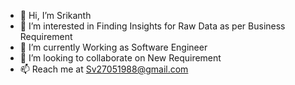 - 👋 Hi, I’m Srikanth
- 👀 I’m interested in Finding Insights for Raw Data as per Business Requirement
- 🌱 I’m currently Working as Software Engineer
- 💞️ I’m looking to collaborate on New Requirement
- 📫 Reach me at Sv27051988@gmail.com
